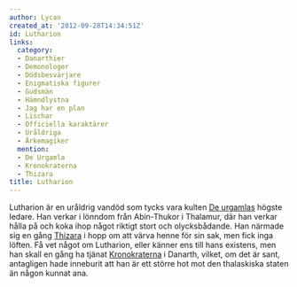 ```yaml
---
author: Lycan
created_at: '2012-09-28T14:34:51Z'
id: Lutharion
links:
  category:
  - Danarthier
  - Demonologer
  - Dödsbesvärjare
  - Enigmatiska figurer
  - Gudsmän
  - Hämndlystna
  - Jag har en plan
  - Lischar
  - Officiella karaktärer
  - Uråldriga
  - Ärkemagiker
  mention:
  - De Urgamla
  - Kronokraterna
  - Thizara
title: Lutharion
---
```


Lutharion är en uråldrig vandöd som tycks vara kulten [De urgamlas] högste ledare. Han verkar i
lönndom från Abin-Thukor i Thalamur, där han verkar hålla på och koka ihop något riktigt stort och
olycksbådande. Han närmade sig en gång [Thizara] i hopp om att värva henne för sin sak, men fick
inga löften. Få vet något om Lutharion, eller känner ens till hans existens, men han skall en gång
ha tjänat [Kronokraterna] i Danarth, vilket, om det är sant, antagligen hade inneburit att han är
ett större hot mot den thalaskiska staten än någon kunnat ana.

  [De urgamlas]: De_Urgamla
  [Thizara]: Thizara
  [Kronokraterna]: Kronokraterna